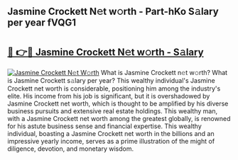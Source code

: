 ## Jasmine Crockett N𝚎t w𝚘rth - Part-hKo S𝚊lary per year fVQG1

# <h2><a href="http://gc1gnr.nevu.top/?p=Jasmine+Crockett">🔗 👉🔴 Jasmine Crockett N𝚎t w𝚘rth - S𝚊lary</a></h2>

[![Jasmine Crockett N𝚎t W𝚘rth](https://i.imgur.com/Oavwk0R.jpeg)](http://gc1gnr.nevu.top/?p=Jasmine+Crockett)
What is Jasmine Crockett n𝚎t w𝚘rth? What is Jasmine Crockett s𝚊lary per year?
This wealthy individual's Jasmine Crockett net worth is considerable, positioning him among the industry's elite. His income from his job is significant, but it is overshadowed by Jasmine Crockett net worth, which is thought to be amplified by his diverse business pursuits and extensive real estate holdings. This wealthy man, with a Jasmine Crockett net worth among the greatest globally, is renowned for his astute business sense and financial expertise. This wealthy individual, boasting a Jasmine Crockett net worth in the billions and an impressive yearly income, serves as a prime illustration of the might of diligence, devotion, and monetary wisdom.
